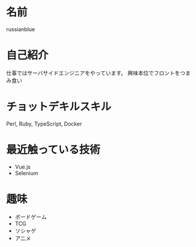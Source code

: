 # 名前

russianblue

# 自己紹介

仕事ではサーバサイドエンジニアをやっています。
興味本位でフロントをつまみ食い

# チョットデキルスキル

Perl, Ruby, TypeScript, Docker

# 最近触っている技術

- Vue.js
- Selenium

# 趣味

- ボードゲーム
- TCG
- ソシャゲ
- アニメ

